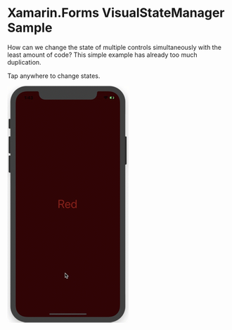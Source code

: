 # Xamarin.Forms VisualStateManager Sample

How can we change the state of multiple controls simultaneously with the least amount of code? This simple example has already too much duplication.

Tap anywhere to change states.

![State Change](https://github.com/davidortinau/statify/raw/master/2019-01-20_13-43-02%20(1).gif)
